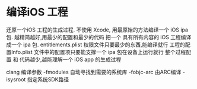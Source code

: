 # 编译iOS 工程

还原一个iOS 工程的生成过程.
不使用 Xcode, 用最原始的方法编译一个 iOS ipa包. 越精简越好,用最少的配置和最少的代码 把一个 具有所有内容的 iOS 工程编译成一个 ipa 包.
entitlements.plist 权限文件只要最少的东西,能编译就行
工程的配置Info.plist 文件中的配置项只要能支撑一个 ipa 包在设备上运行就行
整个过程配置 和 代码越少,越能理解一个 iOS app 的生成过程

clang 编译参数
-fmodules      自动寻找到需要的系统库
-fobjc-arc     由ARC编译
-isysroot      指定系统SDK路径
